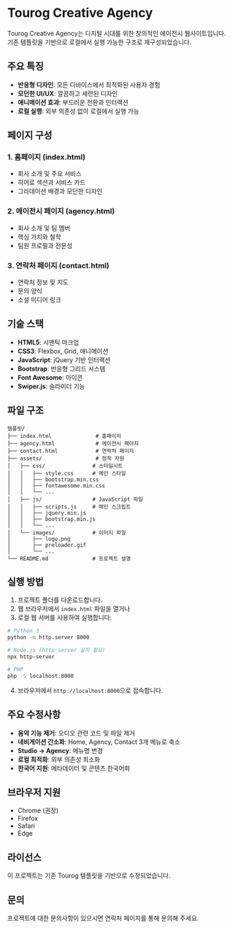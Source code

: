 # Tourog Creative Agency

Tourog Creative Agency는 디지털 시대를 위한 창의적인 에이전시 웹사이트입니다. 기존 템플릿을 기반으로 로컬에서 실행 가능한 구조로 재구성되었습니다.

## 주요 특징

- **반응형 디자인**: 모든 디바이스에서 최적화된 사용자 경험
- **모던한 UI/UX**: 깔끔하고 세련된 디자인
- **애니메이션 효과**: 부드러운 전환과 인터랙션
- **로컬 실행**: 외부 의존성 없이 로컬에서 실행 가능

## 페이지 구성

### 1. 홈페이지 (index.html)
- 회사 소개 및 주요 서비스
- 히어로 섹션과 서비스 카드
- 그라데이션 배경과 모던한 디자인

### 2. 에이전시 페이지 (agency.html)
- 회사 소개 및 팀 멤버
- 핵심 가치와 철학
- 팀원 프로필과 전문성

### 3. 연락처 페이지 (contact.html)
- 연락처 정보 및 지도
- 문의 양식
- 소셜 미디어 링크

## 기술 스택

- **HTML5**: 시맨틱 마크업
- **CSS3**: Flexbox, Grid, 애니메이션
- **JavaScript**: jQuery 기반 인터랙션
- **Bootstrap**: 반응형 그리드 시스템
- **Font Awesome**: 아이콘
- **Swiper.js**: 슬라이더 기능

## 파일 구조

```
템플릿/
├── index.html              # 홈페이지
├── agency.html             # 에이전시 페이지
├── contact.html            # 연락처 페이지
├── assets/                 # 정적 자원
│   ├── css/               # 스타일시트
│   │   ├── style.css      # 메인 스타일
│   │   ├── bootstrap.min.css
│   │   ├── fontawesome.min.css
│   │   └── ...
│   ├── js/                # JavaScript 파일
│   │   ├── scripts.js     # 메인 스크립트
│   │   ├── jquery.min.js
│   │   ├── bootstrap.min.js
│   │   └── ...
│   └── images/            # 이미지 파일
│       ├── logo.png
│       ├── preloader.gif
│       └── ...
└── README.md              # 프로젝트 설명
```

## 실행 방법

1. 프로젝트 폴더를 다운로드합니다.
2. 웹 브라우저에서 `index.html` 파일을 열거나
3. 로컬 웹 서버를 사용하여 실행합니다:

```bash
# Python 3
python -m http.server 8000

# Node.js (http-server 설치 필요)
npx http-server

# PHP
php -S localhost:8000
```

4. 브라우저에서 `http://localhost:8000`으로 접속합니다.

## 주요 수정사항

- **음악 기능 제거**: 오디오 관련 코드 및 파일 제거
- **네비게이션 간소화**: Home, Agency, Contact 3개 메뉴로 축소
- **Studio → Agency**: 메뉴명 변경
- **로컬 최적화**: 외부 의존성 최소화
- **한국어 지원**: 메타데이터 및 콘텐츠 한국어화

## 브라우저 지원

- Chrome (권장)
- Firefox
- Safari
- Edge

## 라이선스

이 프로젝트는 기존 Tourog 템플릿을 기반으로 수정되었습니다.

## 문의

프로젝트에 대한 문의사항이 있으시면 연락처 페이지를 통해 문의해 주세요.
